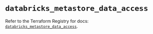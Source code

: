 # `databricks_metastore_data_access`

Refer to the Terraform Registry for docs: [`databricks_metastore_data_access`](https://registry.terraform.io/providers/databricks/databricks/1.36.1/docs/resources/metastore_data_access).
